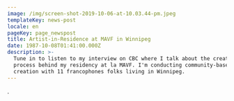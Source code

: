 ```yaml
---
image: /img/screen-shot-2019-10-06-at-10.03.44-pm.jpeg
templateKey: news-post
locale: en
pageKey: page_newspost
title: Artist-in-Residence at MAVF in Winnipeg
date: 1987-10-08T01:41:00.000Z
description: >-
  Tune in to listen to my interview on CBC where I talk about the creative
  process behind my residency at la MAVF. I'm conducting community-based
  creation with 11 francophones folks living in Winnipeg.
---
```

.
